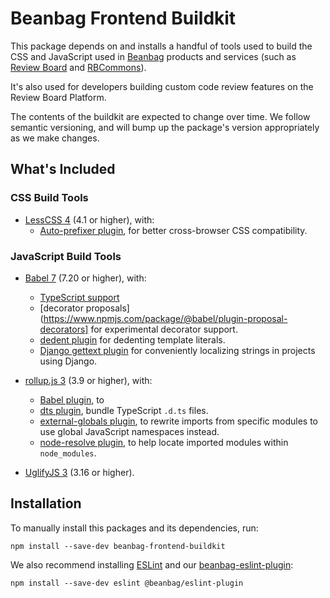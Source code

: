 # Beanbag Frontend Buildkit

This package depends on and installs a handful of tools used to build the CSS
and JavaScript used in [Beanbag](https://www.beanbaginc.com) products and
services (such as [Review Board](https://www.reviewboard.org) and
[RBCommons](https://rbcommons.com)).

It's also used for developers building custom code review features on the
Review Board Platform.

The contents of the buildkit are expected to change over time. We follow
semantic versioning, and will bump up the package's version appropriately as we
make changes.

## What's Included

### CSS Build Tools

* [LessCSS 4](https://lesscss.org/) (4.1 or higher), with:
    * [Auto-prefixer plugin](https://www.npmjs.com/package/@beanbag/less-plugin-autoprefix), for better cross-browser CSS compatibility.


### JavaScript Build Tools

* [Babel 7](https://babeljs.io/) (7.20 or higher), with:
    * [TypeScript support](https://www.npmjs.com/package/@babel/preset-typescript)
    * [decorator proposals](https://www.npmjs.com/package/@babel/plugin-proposal-decorators] for experimental decorator support.
    * [dedent plugin](https://www.npmjs.com/package/babel-plugin-dedent) for
	  dedenting template literals.
    * [Django gettext plugin](https://www.npmjs.com/package/babel-plugin-django-gettext)
	  for conveniently localizing strings in projects using Django.

* [rollup.js 3](https://rollupjs.org/) (3.9 or higher), with:
    * [Babel plugin](https://www.npmjs.com/package/@rollup/plugin-babel), to
    * [dts plugin](https://www.npmjs.com/package/rollup-plugin-dts),
	  bundle TypeScript `.d.ts` files.
    * [external-globals plugin](https://www.npmjs.com/package/rollup-plugin-external-globals), to rewrite imports from specific modules to use global JavaScript namespaces instead.
    * [node-resolve plugin](https://www.npmjs.com/package/@rollup/plugin-node-resolve),
	  to help locate imported modules within `node_modules`.

* [UglifyJS 3](https://www.npmjs.com/package/uglify-js) (3.16 or higher).


## Installation

To manually install this packages and its dependencies, run:

```
npm install --save-dev beanbag-frontend-buildkit
```

We also recommend installing [ESLint](https://eslint.org/) and our
[beanbag-eslint-plugin](https://www.npmjs.com/package/@beanbag/eslint-plugin):

```
npm install --save-dev eslint @beanbag/eslint-plugin
```
